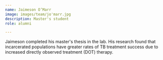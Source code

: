 ```yaml
---
name: Jaimeson O’Marr
image: images/team/jo'marr.jpg
description: Master's student
role: alumni

---
```


Jaimeson completed his master's thesis in the lab. His research found that incarcerated populations have greater rates of TB treatment success due to increased directly observed treatment (DOT) therapy. 